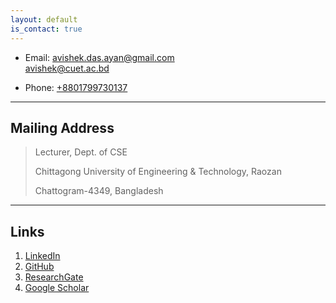 ```yaml
---
layout: default
is_contact: true
---
```


* Email: [avishek.das.ayan@gmail.com](mailto:avishek.das.ayan@gmail.com)<br>
 [avishek@cuet.ac.bd](mailto:avishekdas@cuet.ac.bd)


* Phone: [+8801799730137](tel:+8801799730137)

---

## Mailing Address

> Lecturer, Dept. of CSE
>
> Chittagong University of Engineering & Technology, Raozan
>
> Chattogram-4349, Bangladesh

---

## Links

1. [LinkedIn](https://linkedin.com/in/avishek-d/)
2. [GitHub](https://github.com/avishek-018/)
3. [ResearchGate](https://www.researchgate.net/profile/Avishek-Das-11)
4. [Google Scholar](https://scholar.google.com/citations?user=vmA2X1kAAAAJ)

<script type='text/javascript' id='clustrmaps' src='//cdn.clustrmaps.com/map_v2.js?cl=ffffff&w=150&t=tt&d=MeVH9Qx00KxvJNXkBmzujoN28cclz-9WuZm0HnFUH_0'></script>
